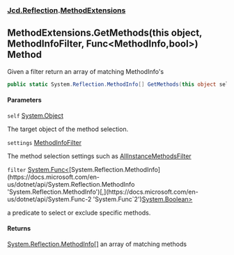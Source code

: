 ### [Jcd.Reflection](Jcd.Reflection.md 'Jcd.Reflection').[MethodExtensions](MethodExtensions.md 'Jcd.Reflection.MethodExtensions')

## MethodExtensions.GetMethods(this object, MethodInfoFilter, Func<MethodInfo,bool>) Method

Given a filter return an array of matching MethodInfo's

```csharp
public static System.Reflection.MethodInfo[] GetMethods(this object self, Jcd.Reflection.MethodInfoFilter settings, System.Func<System.Reflection.MethodInfo,bool> filter=null);
```
#### Parameters

<a name='Jcd.Reflection.MethodExtensions.GetMethods(thisobject,Jcd.Reflection.MethodInfoFilter,System.Func_System.Reflection.MethodInfo,bool_).self'></a>

`self` [System.Object](https://docs.microsoft.com/en-us/dotnet/api/System.Object 'System.Object')

The target object of the method selection.

<a name='Jcd.Reflection.MethodExtensions.GetMethods(thisobject,Jcd.Reflection.MethodInfoFilter,System.Func_System.Reflection.MethodInfo,bool_).settings'></a>

`settings` [MethodInfoFilter](MethodInfoFilter.md 'Jcd.Reflection.MethodInfoFilter')

The method selection settings such
as [AllInstanceMethodsFilter](MethodInfoFilter.AllInstanceMethodsFilter.md 'Jcd.Reflection.MethodInfoFilter.AllInstanceMethodsFilter')

<a name='Jcd.Reflection.MethodExtensions.GetMethods(thisobject,Jcd.Reflection.MethodInfoFilter,System.Func_System.Reflection.MethodInfo,bool_).filter'></a>

`filter` [System.Func&lt;](https://docs.microsoft.com/en-us/dotnet/api/System.Func-2 'System.Func`2')[System.Reflection.MethodInfo](https://docs.microsoft.com/en-us/dotnet/api/System.Reflection.MethodInfo 'System.Reflection.MethodInfo')[,](https://docs.microsoft.com/en-us/dotnet/api/System.Func-2 'System.Func`2')[System.Boolean](https://docs.microsoft.com/en-us/dotnet/api/System.Boolean 'System.Boolean')[&gt;](https://docs.microsoft.com/en-us/dotnet/api/System.Func-2 'System.Func`2')

a predicate to select or exclude specific methods.

#### Returns

[System.Reflection.MethodInfo](https://docs.microsoft.com/en-us/dotnet/api/System.Reflection.MethodInfo 'System.Reflection.MethodInfo')[[]](https://docs.microsoft.com/en-us/dotnet/api/System.Array 'System.Array')
an array of matching methods